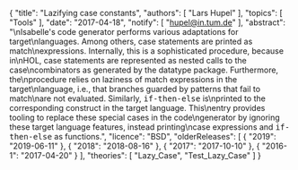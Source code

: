 {
    "title": "Lazifying case constants",
    "authors": [
        "Lars Hupel"
    ],
    "topics": [
        "Tools"
    ],
    "date": "2017-04-18",
    "notify": [
        "hupel@in.tum.de"
    ],
    "abstract": "\nIsabelle's code generator performs various adaptations for target\nlanguages. Among others, case statements are printed as match\nexpressions. Internally, this is a sophisticated procedure, because in\nHOL, case statements are represented as nested calls to the case\ncombinators as generated by the datatype package. Furthermore, the\nprocedure relies on laziness of match expressions in the target\nlanguage, i.e., that branches guarded by patterns that fail to match\nare not evaluated. Similarly, <tt>if-then-else</tt> is\nprinted to the corresponding construct in the target language. This\nentry provides tooling to replace these special cases in the code\ngenerator by ignoring these target language features, instead printing\ncase expressions and <tt>if-then-else</tt> as functions.",
    "licence": "BSD",
    "olderReleases": [
        {
            "2019": "2019-06-11"
        },
        {
            "2018": "2018-08-16"
        },
        {
            "2017": "2017-10-10"
        },
        {
            "2016-1": "2017-04-20"
        }
    ],
    "theories": [
        "Lazy_Case",
        "Test_Lazy_Case"
    ]
}